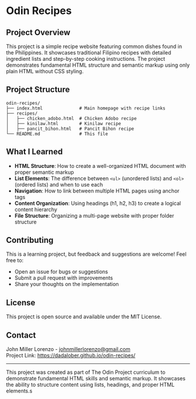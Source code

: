 # Odin Recipes

## Project Overview
This project is a simple recipe website featuring common dishes found in the Philippines. It showcases traditional Filipino recipes with detailed ingredient lists and step-by-step cooking instructions. The project demonstrates fundamental HTML structure and semantic markup using only plain HTML without CSS styling.

## Project Structure
```
odin-recipes/
├── index.html              # Main homepage with recipe links
├── recipes/
│   ├── chicken_adobo.html  # Chicken Adobo recipe
│   ├── kinilaw.html        # Kinilaw recipe
│   ├── pancit_bihon.html   # Pancit Bihon recipe
└── README.md               # This file
```

## What I Learned
- **HTML Structure**: How to create a well-organized HTML document with proper semantic markup
- **List Elements**: The difference between `<ul>` (unordered lists) and `<ol>` (ordered lists) and when to use each
- **Navigation**: How to link between multiple HTML pages using anchor tags
- **Content Organization**: Using headings (h1, h2, h3) to create a logical content hierarchy
- **File Structure**: Organizing a multi-page website with proper folder structure

## Contributing
This is a learning project, but feedback and suggestions are welcome! Feel free to:
- Open an issue for bugs or suggestions
- Submit a pull request with improvements
- Share your thoughts on the implementation

## License
This project is open source and available under the MIT License.

## Contact
John Miller Lorenzo - johnmillerlorenzo@gmail.com  
Project Link: https://dadalober.github.io/odin-recipes/

---

This project was created as part of The Odin Project curriculum to demonstrate fundamental HTML skills and semantic markup. It showcases the ability to structure content using lists, headings, and proper HTML elements.s
